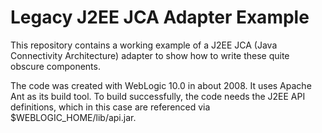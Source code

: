 # Legacy J2EE JCA Adapter Example

This repository contains a working example of a J2EE JCA (Java Connectivity Architecture) adapter to show how to write these quite obscure components.

The code was created with WebLogic 10.0 in about 2008.  It uses Apache Ant as its build tool.  To build successfully, the code needs the J2EE API definitions, which in this case are referenced via $WEBLOGIC_HOME/lib/api.jar.

